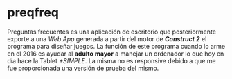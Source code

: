 # preqfreq
Preguntas frecuentes es una aplicación de escritorio que posteriormente exporte a una *Web App* generada a partir del motor de ***Construct 2*** el programa para diseñar juegos. La función de este programa cuando lo arme en el 2016 es ayudar al **adulto mayor** a manejar un ordenador lo que hoy en día hace la Tablet *+SIMPLE*. La misma no es responsive debido a que me fue proporcionada una versión de prueba del mismo.
